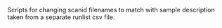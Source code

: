 Scripts for changing scanid filenames to match with sample description taken from a separate runlist csv file.
